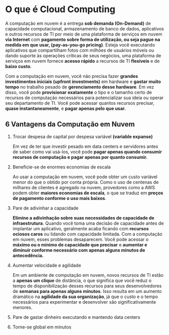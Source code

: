 # O que é Cloud Computing

A computação em nuvem é a entrega **sob demanda (On-Demand)** de capacidade computacional, armazenamento de banco de dados, aplicativos e outros recursos de TI por meio de uma plataforma de serviços em nuvem **via Internet** com **pagamento sobre forma de utilização, ou seja pague na medida em que usar, (pay-as-you-go pricing)**. Esteja você executando aplicativos que compartilham fotos com milhões de usuários móveis ou dando suporte às operações críticas de seus negócios, uma plataforma de serviços em nuvem fornece **acesso rápido** a recursos de TI **flexíveis** e de **baixo custo**.

Com a computação em nuvem, você não precisa fazer **grandes investimentos iniciais (upfront investments)** em hardware e **gastar muito tempo** no trabalho pesado de **gerenciamento desse hardware**. Em vez disso, você pode **provisionar exatamente** o tipo e o tamanho certo de recursos de computação necessários para potencializar sua ideia ou operar seu departamento de TI. Você pode acessar quantos recursos precisar, **quase instantaneamente**, e **pagar apenas pelo que usar.**

## 6 Vantagens da Computação em Nuvem

1. Trocar despesa de capital por despesa variável **(variable expanse)**

    Em vez de ter que investir pesado em data centers e servidores antes de saber como vai usá-los, você pode **pagar apenas quando consumir recursos de computação e pagar apenas por quanto consumir.**

2. Beneficie-se de enormes economias de escala

    Ao usar a computação em nuvem, você pode obter um custo variável menor do que o obtido por conta própria. Como o uso de centenas de milhares de clientes é agregado na nuvem, provedores como a AWS podem obter **maiores economias de escala**, o que se traduz em **preços de pagamento conforme o uso mais baixos**.

3. Pare de adivinhar a capacidade

    **Elimine a adivinhação sobre suas necessidades de capacidade de infraestrutura**. Quando você toma uma decisão de capacidade antes de implantar um aplicativo, geralmente acaba ficando com **recursos ociosos caros** ou lidando com capacidade limitada. Com a computação em nuvem, esses problemas desaparecem. Você pode acessar o **máximo ou o mínimo de capacidade que precisar** e **aumentar e diminuir conforme necessário com apenas alguns minutos de antecedência.**

4. Aumentar velocidade e agilidade

    Em um ambiente de computação em nuvem, novos recursos de TI estão a **apenas um clique** de distância, o que significa que você reduz o tempo de disponibilização desses recursos para seus desenvolvedores de **semanas para apenas alguns minutos**. Isso resulta em um aumento dramático na **agilidade da sua organização**, já que o custo e o tempo necessários para experimentar e desenvolver são significativamente menores.

5. Pare de gastar dinheiro executando e mantendo data centers
6. Torne-se global em minutos